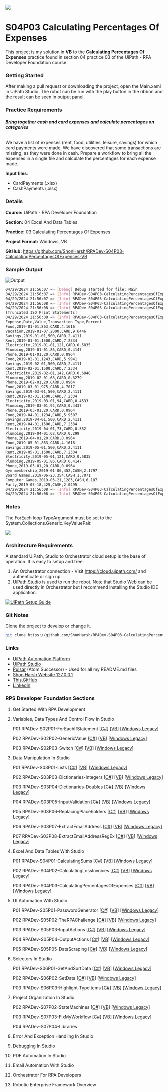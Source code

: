![](https://shonharsh.github.io/curriculum-vitae/Images/Banner-UiPath-02.png)

# S04P03 Calculating Percentages Of Expenses

This project is my solution in **VB** to the **Calculating Percentages Of Expenses** practice found in section 04 practice 03 of the UiPath - RPA Developer Foundation course.

### Getting Started

After making a pull request or downloading the project, open the Main.xaml in UiPath Studio.  The robot can be run with the play button in the ribbon and the result can be seen in output panel.

### Practice Requirements

###### **Bring together cash and card expenses and calculate percentages on categories**

We have a list of expenses (rent, food, utilities, leisure, savings) for which card payments were made. We have discovered that some transactions are missing, as they were done in cash. Prepare a workflow to bring all the expenses in a single file and calculate the percentages for each expense made.

**Input files**:

- CardPayments (.xlsx)
- CashPayments (.xlsx)

### Details

**Course:** UiPath - RPA Developer Foundation

**Section:** 04 Excel And Data Tables

**Practice:** 03 Calculating Percentages Of Expenses

**Project Format:** Windows, VB

**GitHub:** https://github.com/ShonHarsh/RPADev-S04P03-CalculatingPercentagesOfExpenses-VB

### Sample Output

![Output](https://shonharsh.github.io/curriculum-vitae/Images/RPADev-S04P03-CalculatingPercentagesOfExpenses-Output.png)

```sh
04/29/2024 21:56:07 => [Debug] Debug started for file: Main
04/29/2024 21:56:07 => [Info] RPADev-S04P03-CalculatingPercentagesOfExpenses-VB execution started
04/29/2024 21:56:07 => [Info] RPADev-S04P03-CalculatingPercentagesOfExpenses-VB.Main.Begin;
04/29/2024 21:56:08 => [Info] RPADev-S04P03-CalculatingPercentagesOfExpenses-VB.Date_DD_MM_YYYYToISO.Begin;
04/29/2024 21:56:08 => [Info] RPADev-S04P03-CalculatingPercentagesOfExpenses-VB.Date_DD_MM_YYYYToISO.Print; Input Date: 01.01.2019, ISO Date: 2019-01-01
[Truncated ISO Print Statements]
04/29/2024 21:56:08 => [Info] RPADev-S04P03-CalculatingPercentagesOfExpenses-VB.Main.Print;
Expense,Date,Value,Transaction Type,Percent
Food,2019-01-01,863,CARD,4.1616
Vacation,2019-01-07,2000,CARD,9.6446
Savings,2019-01-01,500,CARD,2.4111
Rent,2019-01-01,1500,CARD,7.2334
Electricity,2019-01-01,121,CARD,0.5835
Plumbing,2019-01-01,86,CARD,0.4147
Phone,2019-01-01,20,CARD,0.0964
Food,2019-02-01,1243,CARD,5.9941
Savings,2019-02-01,500,CARD,2.4111
Rent,2019-02-01,1500,CARD,7.2334
Electricity,2019-02-01,142,CARD,0.6848
Plumbing,2019-02-01,68,CARD,0.3279
Phone,2019-02-01,20,CARD,0.0964
Food,2019-03-01,975,CARD,4.7017
Savings,2019-03-01,500,CARD,2.4111
Rent,2019-03-01,1500,CARD,7.2334
Electricity,2019-03-01,94,CARD,0.4533
Plumbing,2019-03-01,92,CARD,0.4437
Phone,2019-03-01,20,CARD,0.0964
Food,2019-04-01,1234,CARD,5.9507
Savings,2019-04-01,500,CARD,2.4111
Rent,2019-04-01,1500,CARD,7.2334
Electricity,2019-04-01,73,CARD,0.352
Plumbing,2019-04-01,62,CARD,0.299
Phone,2019-04-01,20,CARD,0.0964
Food,2019-05-01,863,CARD,4.1616
Savings,2019-05-01,500,CARD,2.4111
Rent,2019-05-01,1500,CARD,7.2334
Electricity,2019-05-01,121,CARD,0.5835
Plumbing,2019-05-01,86,CARD,0.4147
Phone,2019-05-01,20,CARD,0.0964
Gym membership,2019-01-06,452,CASH,2.1797
Board Games,2019-06-23,354,CASH,1.7071
Computer Games,2019-03-21,1283,CASH,6.187
Party,2019-05-18,425,CASH,2.0495
04/29/2024 21:56:08 => [Info] RPADev-S04P03-CalculatingPercentagesOfExpenses-VB.Main.End;
04/29/2024 21:56:08 => [Info] RPADev-S04P03-CalculatingPercentagesOfExpenses-VB execution ended in: 00:00:01
```

### Notes

The ForEach loop TypeArgument must be set to the System.Collections.Generic.KeyValuePair.

![](https://shonharsh.github.io/curriculum-vitae/Images/RPADev-S04P02-CalculatingLossInvoices-KeyValuePair.jpg)

### Architecture Requirements

A standard UiPath, Studio to Orchestrator cloud setup is the base of operation.  It is easy to setup and free.
1. An Orchestrator connection - Visit https://cloud.uipath.com/ and authenticate or sign up.
2. [UiPath Studio](https://www.uipath.com/product/studio) is used to run the robot.  Note that Studio Web can be used directly in Orchestrator but I recommend installing the Studio IDE application.

[![UiPath Setup Guide](https://shonharsh.github.io/curriculum-vitae/Images/Title-UiPath-Setup-Guide.png)](https://github.com/ShonHarsh/UiPath-SetupGuide)

### Git Notes

Clone the project to develop or change it.

```sh
git clone https://github.com/ShonHarsh/RPADev-S04P03-CalculatingPercentagesOfExpenses-VB
```

### Links
- [UiPath Automation Platform](https://www.uipath.com/)
- [UiPath Studio](https://www.uipath.com/product/studio)- [Pulsar](https://pulsar-edit.dev/) (Atom Successor) - Used for all my README.md files
- [Shon Harsh Website 127.0.0.1](https://shonharsh.github.io/curriculum-vitae/index.html)
- [This.GitHub](https://github.com/shonharsh)
- [LinkedIn](https://www.linkedin.com/in/shonharsh/)

### RPS Developer Foundation Sections

1. Get Started With RPA Development

2. Variables, Data Types And Control Flow In Studio

   P01 RPADev-S02P01-ForEachIfStatement [[C#](https://github.com/ShonHarsh/RPADev-S02P01-ForEachIfStatement)] [[VB](https://github.com/ShonHarsh/RPADev-S02P01-ForEachIfStatement-VB)] [[Windows Legacy](https://github.com/ShonHarsh/RPADev-S02P01-ForEachIfStatement-WindowsLegacy)]

   P02 RPADev-S02P02-GenericValue [[C#](https://github.com/ShonHarsh/RPADev-S02P02-GenericValue)] [[VB](https://github.com/ShonHarsh/RPADev-S02P02-GenericValue-VB)] [[Windows Legacy](https://github.com/ShonHarsh/RPADev-S02P02-GenericValue-WindowsLegacy)]

   P03 RPADev-S02P03-Switch [[C#](https://github.com/ShonHarsh/RPADev-S02P03-Switch)] [[VB](https://github.com/ShonHarsh/RPADev-S02P03-Switch-VB)] [[Windows Legacy](https://github.com/ShonHarsh/RPADev-S02P03-Switch-WindowsLegacy)]

3. Data Manipulation In Studio

   P01 RPADev-S03P01-Lists [[C#](https://github.com/ShonHarsh/RPADev-S03P01-Lists)] [[VB](https://github.com/ShonHarsh/RPADev-S03P01-Lists-VB)] [[Windows Legacy](https://github.com/ShonHarsh/RPADev-S03P01-Lists-WindowsLegacy)]

   P02 RPADev-S03P03-Dictionaries-Integers [[C#](https://github.com/ShonHarsh/RPADev-S03P03-Dictionaries-Integers)] [[VB](https://github.com/ShonHarsh/RPADev-S03P03-Dictionaries-Integers-VB)] [[Windows Legacy](https://github.com/ShonHarsh/RPADev-S03P03-Dictionaries-Integers-WindowsLegacy)]

   P03 RPADev-S03P04-Dictionaries-Doubles [[C#](https://github.com/ShonHarsh/RPADev-S03P04-Dictionaries-Doubles)] [[VB](https://github.com/ShonHarsh/RPADev-S03P04-Dictionaries-Doubles-VB)] [[Windows Legacy](https://github.com/ShonHarsh/RPADev-S03P04-Dictionaries-Doubles-WindowsLegacy)]

   P04 RPADev-S03P05-InputValidation [[C#](https://github.com/ShonHarsh/RPADev-S03P05-InputValidation)] [[VB](https://github.com/ShonHarsh/RPADev-S03P05-InputValidation-VB)] [[Windows Legacy](https://github.com/ShonHarsh/RPADev-S03P05-InputValidation-WindowsLegacy)]

   P05 RPADev-S03P06-ReplacingPlaceholders [[C#](https://github.com/ShonHarsh/RPADev-S03P06-ReplacingPlaceholders)] [[VB](https://github.com/ShonHarsh/RPADev-S03P06-ReplacingPlaceholders-VB)] [[Windows Legacy](https://github.com/ShonHarsh/RPADev-S03P06-ReplacingPlaceholders-WindowsLegacy)]

   P06 RPADev-S03P07-ExtractEmailAddress [[C#](https://github.com/ShonHarsh/RPADev-S03P07-ExtractEmailAddress)] [[VB](https://github.com/ShonHarsh/RPADev-S03P07-ExtractEmailAddress-VB)] [[Windows Legacy](https://github.com/ShonHarsh/RPADev-S03P07-ExtractEmailAddress-WindowsLegacy)]

   P07 RPADev-S03P08-ExtractEmailAddressRegEx [[C#](https://github.com/ShonHarsh/RPADev-S03P08-ExtractEmailAddressRegEx)] [[VB](https://github.com/ShonHarsh/RPADev-S03P08-ExtractEmailAddressRegEx-VB)] [[Windows Legacy](https://github.com/ShonHarsh/RPADev-S03P08-ExtractEmailAddressRegEx-WindowsLegacy)]

4. Excel And Data Tables With Studio

   P01 RPADev-S04P01-CalculatingSums [[C#](https://github.com/ShonHarsh/RPADev-S04P01-CalculatingSums)] [[VB](https://github.com/ShonHarsh/RPADev-S04P01-CalculatingSums-VB)] [[Windows Legacy](https://github.com/ShonHarsh/RPADev-S04P01-CalculatingSums-WindowsLegacy)]

   P02 RPADev-S04P02-CalculatingLossInvoices [[C#](https://github.com/ShonHarsh/RPADev-S04P02-CalculatingLossInvoices)] [[VB](https://github.com/ShonHarsh/RPADev-S04P02-CalculatingLossInvoices-VB)] [[Windows Legacy](https://github.com/ShonHarsh/RPADev-S04P02-CalculatingLossInvoices-WindowsLegacy)]

   P03 RPADev-S04P03-CalculatingPercentagesOfExpenses [[C#](https://github.com/ShonHarsh/RPADev-S04P03-CalculatingPercentagesOfExpenses)] [[VB](https://github.com/ShonHarsh/RPADev-S04P03-CalculatingPercentagesOfExpenses-VB)] [[Windows Legacy](https://github.com/ShonHarsh/RPADev-S04P03-CalculatingPercentagesOfExpenses-WindowsLegacy)]

5. UI Automation With Studio

   P01 RPADev-S05P01-PasswordGenerator [[C#](https://github.com/ShonHarsh/RPADev-S05P01-PasswordGenerator)] [[VB](https://github.com/ShonHarsh/RPADev-S05P01-PasswordGenerator-VB)] [[Windows Legacy](https://github.com/ShonHarsh/RPADev-S05P01-PasswordGenerator-WindowsLegacy)]

   P02 RPADev-S05P02-TheRPAChallenge [[C#](https://github.com/ShonHarsh/RPADev-S05P02-TheRPAChallenge)] [[VB](https://github.com/ShonHarsh/RPADev-S05P02-TheRPAChallenge-VB)] [[Windows Legacy](https://github.com/ShonHarsh/RPADev-S05P02-TheRPAChallenge-WindowsLegacy)]

   P03 RPADev-S05P03-InputActions [[C#](https://github.com/ShonHarsh/RPADev-S05P03-InputActions)] [[VB](https://github.com/ShonHarsh/RPADev-S05P03-InputActions-VB)] [[Windows Legacy](https://github.com/ShonHarsh/RPADev-S05P03-InputActions-WindowsLegacy)]

   P04 RPADev-S05P04-OutputActions [[C#](https://github.com/ShonHarsh/RPADev-S05P04-OutputActions)] [[VB](https://github.com/ShonHarsh/RPADev-S05P04-OutputActions-VB)] [[Windows Legacy](https://github.com/ShonHarsh/RPADev-S05P04-OutputActions-WindowsLegacy)]

   P05 RPADev-S05P05-DataScraping [[C#](https://github.com/ShonHarsh/RPADev-S05P05-DataScraping)] [[VB](https://github.com/ShonHarsh/RPADev-S05P05-DataScraping-VB)] [[Windows Legacy](https://github.com/ShonHarsh/RPADev-S05P05-DataScraping-WindowsLegacy)]

6. Selectors In Studio

   P01 RPADev-S06P01-GetAndSortData [[C#](https://github.com/ShonHarsh/RPADev-S06P01-GetAndSortData)] [[VB](https://github.com/ShonHarsh/RPADev-S06P01-GetAndSortData-VB)] [[Windows Legacy](https://github.com/ShonHarsh/RPADev-S06P01-GetAndSortData-WindowsLegacy)]

   P02 RPADev-S06P02-SetData [[C#](https://github.com/ShonHarsh/RPADev-S06P02-SetData)] [[VB](https://github.com/ShonHarsh/RPADev-S06P02-SetData-VB)] [[Windows Legacy](https://github.com/ShonHarsh/RPADev-S06P02-SetData-WindowsLegacy)]

   P03 RPADev-S06P03-Highlight-TypeItems [[C#](https://github.com/ShonHarsh/RPADev-S06P03-Highlight-TypeItems)] [[VB](https://github.com/ShonHarsh/RPADev-S06P03-Highlight-TypeItems-VB)] [[Windows Legacy](https://github.com/ShonHarsh/RPADev-S06P03-Highlight-TypeItems-WindowsLegacy)]

7. Project Organization In Studio

   P02 RPADev-S07P02-StateMachines [[C#](https://github.com/ShonHarsh/RPADev-S07P02-StateMachines)] [[VB](https://github.com/ShonHarsh/RPADev-S07P02-StateMachines-VB)] [[Windows Legacy](https://github.com/ShonHarsh/RPADev-S07P02-StateMachines-WindowsLegacy)]

   P03 RPADev-S07P03-FixMyWorkflow [[C#](https://github.com/ShonHarsh/RPADev-S07P03-FixMyWorkflow)] [[VB](https://github.com/ShonHarsh/RPADev-S07P03-FixMyWorkflow-VB)] [[Windows Legacy](https://github.com/ShonHarsh/RPADev-S07P03-FixMyWorkflow-WindowsLegacy)]

   P04 RPADev-S07P04-Libraries

8. Error And Exception Handling In Studio

9. Debugging In Studio

10. PDF Automation In Studio

11. Email Automation With Studio

12. Orchestrator For RPA Developers

13. Robotic Enterprise Framework Overview

